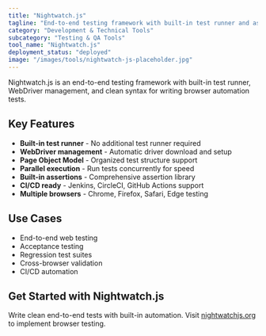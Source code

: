 ```yaml
---
title: "Nightwatch.js"
tagline: "End-to-end testing framework with built-in test runner and assertions"
category: "Development & Technical Tools"
subcategory: "Testing & QA Tools"
tool_name: "Nightwatch.js"
deployment_status: "deployed"
image: "/images/tools/nightwatch-js-placeholder.jpg"
---
```

Nightwatch.js is an end-to-end testing framework with built-in test runner, WebDriver management, and clean syntax for writing browser automation tests.

## Key Features

- **Built-in test runner** - No additional test runner required
- **WebDriver management** - Automatic driver download and setup
- **Page Object Model** - Organized test structure support
- **Parallel execution** - Run tests concurrently for speed
- **Built-in assertions** - Comprehensive assertion library
- **CI/CD ready** - Jenkins, CircleCI, GitHub Actions support
- **Multiple browsers** - Chrome, Firefox, Safari, Edge testing

## Use Cases

- End-to-end web testing
- Acceptance testing
- Regression test suites
- Cross-browser validation
- CI/CD automation

## Get Started with Nightwatch.js

Write clean end-to-end tests with built-in automation. Visit [nightwatchjs.org](https://nightwatchjs.org) to implement browser testing.